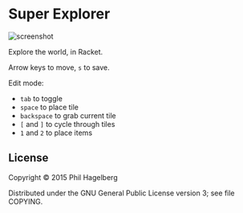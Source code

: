 # Super Explorer

<img src="http://p.hagelb.org/super-explorer.png" alt="screenshot" />

Explore the world, in Racket.

Arrow keys to move, `s` to save.

Edit mode:
* `tab` to toggle
* `space` to place tile
* `backspace` to grab current tile
* `[` and `]` to cycle through tiles
* `1` and `2` to place items

## License

Copyright © 2015 Phil Hagelberg

Distributed under the GNU General Public License version 3; see file COPYING.
